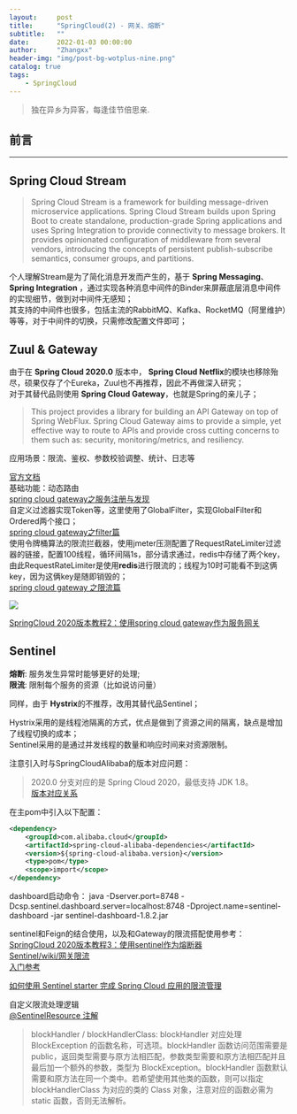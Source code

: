 ```yaml
---
layout:     post
title:      "SpringCloud(2) - 网关、熔断"
subtitle:   ""
date:       2022-01-03 00:00:00
author:     "Zhangxx"
header-img: "img/post-bg-wotplus-nine.png"
catalog: true
tags:
    - SpringCloud
---
```


> 独在异乡为异客，每逢佳节倍思亲.

## 前言
---



## Spring Cloud Stream


> Spring Cloud Stream is a framework for building message-driven microservice applications. Spring Cloud Stream builds upon Spring Boot to create standalone, production-grade Spring applications and uses Spring Integration to provide connectivity to message brokers. It provides opinionated configuration of middleware from several vendors, introducing the concepts of persistent publish-subscribe semantics, consumer groups, and partitions.

个人理解Stream是为了简化消息开发而产生的，基于 **Spring Messaging**、 **Spring Integration** ，通过实现各种消息中间件的Binder来屏蔽底层消息中间件的实现细节，做到对中间件无感知；  
其支持的中间件也很多，包括主流的RabbitMQ、Kafka、RocketMQ（阿里维护）等等，对于中间件的切换，只需修改配置文件即可；  


## Zuul & Gateway

由于在 **Spring Cloud 2020.0** 版本中， **Spring Cloud Netflix**的模块也移除殆尽，硕果仅存了个Eureka，Zuul也不再推荐，因此不再做深入研究；  
对于其替代品则使用 **Spring Cloud Gateway**，也就是Spring的亲儿子；  

> This project provides a library for building an API Gateway on top of Spring WebFlux. Spring Cloud Gateway aims to provide a simple, yet effective way to route to APIs and provide cross cutting concerns to them such as: security, monitoring/metrics, and resiliency.

应用场景：限流、鉴权、参数校验调整、统计、日志等  

[官方文档](https://docs.spring.io/spring-cloud-gateway/docs/3.1.0-SNAPSHOT/reference/html/#gateway-starter)  
基础功能：动态路由  
[spring cloud gateway之服务注册与发现](https://www.fangzhipeng.com/springcloud/2018/12/23/sc-f-gateway5.html)  
自定义过滤器实现Token等，这里使用了GlobalFilter，实现GlobalFilter和Ordered两个接口；   
[spring cloud gateway之filter篇](https://www.fangzhipeng.com/springcloud/2018/12/21/sc-f-gatway3.html)  
使用令牌桶算法的限流拦截器，使用jmeter压测配置了RequestRateLimiter过滤器的链接，配置100线程，循环间隔1s，部分请求通过，redis中存储了两个key，由此RequestRateLimiter是使用**redis**进行限流的；线程为10时可能看不到这俩key，因为这俩key是随即销毁的；    
[spring cloud gateway 之限流篇](https://www.fangzhipeng.com/springcloud/2018/12/22/sc-f-gatway4.html)  

![](http://zhangxx0.gitee.io/blog_image/springcloud/springcloud-gateway1.png)

[SpringCloud 2020版本教程2：使用spring cloud gateway作为服务网关](https://forezp.blog.csdn.net/article/details/115632853)  

## Sentinel

**熔断**: 服务发生异常时能够更好的处理;  
**限流**: 限制每个服务的资源（比如说访问量）

同样，由于 **Hystrix**的不推荐，改用其替代品Sentinel；  

Hystrix采用的是线程池隔离的方式，优点是做到了资源之间的隔离，缺点是增加了线程切换的成本；  
Sentinel采用的是通过并发线程的数量和响应时间来对资源限制。

注意引入时与SpringCloudAlibaba的版本对应问题：  
> 2020.0 分支对应的是 Spring Cloud 2020，最低支持 JDK 1.8。  
[版本对应关系](https://segmentfault.com/a/1190000039853009)

在主pom中引入以下配置：
```xml
<dependency>
    <groupId>com.alibaba.cloud</groupId>
    <artifactId>spring-cloud-alibaba-dependencies</artifactId>
    <version>${spring-cloud-alibaba.version}</version>
    <type>pom</type>
    <scope>import</scope>
</dependency>
```

dashboard启动命令：
java -Dserver.port=8748 -Dcsp.sentinel.dashboard.server=localhost:8748 -Dproject.name=sentinel-dashboard -jar sentinel-dashboard-1.8.2.jar

sentinel和Feign的结合使用，以及和Gateway的限流搭配使用参考：
[SpringCloud 2020版本教程3：使用sentinel作为熔断器](https://forezp.blog.csdn.net/article/details/115632888)  
[Sentinel/wiki/网关限流](https://github.com/alibaba/Sentinel/wiki/%E7%BD%91%E5%85%B3%E9%99%90%E6%B5%81)  
[入门参考](https://github.com/alibaba/spring-cloud-alibaba/wiki/Sentinel)  

[如何使用 Sentinel starter 完成 Spring Cloud 应用的限流管理](https://github.com/alibaba/spring-cloud-alibaba/blob/2.2.x/spring-cloud-alibaba-examples/sentinel-example/sentinel-core-example/readme-zh.md)  

自定义限流处理逻辑  
[@SentinelResource 注解](https://github.com/alibaba/Sentinel/wiki/%E6%B3%A8%E8%A7%A3%E6%94%AF%E6%8C%81#sentinelresource-%E6%B3%A8%E8%A7%A3)
> blockHandler / blockHandlerClass: blockHandler 对应处理 BlockException 的函数名称，可选项。blockHandler 函数访问范围需要是 public，返回类型需要与原方法相匹配，参数类型需要和原方法相匹配并且最后加一个额外的参数，类型为 BlockException。blockHandler 函数默认需要和原方法在同一个类中。若希望使用其他类的函数，则可以指定 blockHandlerClass 为对应的类的 Class 对象，注意对应的函数必需为 static 函数，否则无法解析。

